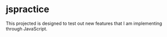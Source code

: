 # jspractice

This projected is designed to test out new features that I am implementing through JavaScript.
